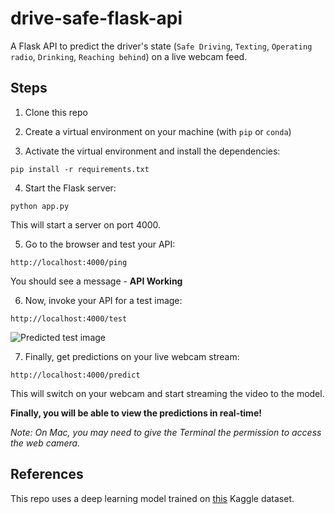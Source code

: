 # drive-safe-flask-api
A Flask API to predict the driver's state (`Safe Driving`, `Texting`, `Operating radio`, `Drinking`, `Reaching behind`) on a live webcam feed. 

## Steps
1. Clone this repo

2. Create a virtual environment on your machine (with `pip` or `conda`)

3. Activate the virtual environment and install the dependencies: 
~~~ 
pip install -r requirements.txt 
~~~

4. Start the Flask server: 
~~~
python app.py 
~~~ 

This will start a server on port 4000.

5. Go to the browser and test your API: 
~~~
http://localhost:4000/ping
~~~

You should see a message - **API Working**

6. Now, invoke your API for a test image:
~~~
http://localhost:4000/test
~~~

![Predicted test image](https://drive.google.com/uc?export=view&id=10wcY66yTk46w64EfyMYj5Ne_eq1dA4Nr)

7. Finally, get predictions on your live webcam stream: 
~~~
http://localhost:4000/predict
~~~

This will switch on your webcam and start streaming the video to the model. 

**Finally, you will be able to view the predictions in real-time!**

*Note: On Mac, you may need to give the Terminal the permission to access the web camera.*


## References
This repo uses a deep learning model trained on [this](https://www.kaggle.com/c/state-farm-distracted-driver-detection/data) Kaggle dataset. 
